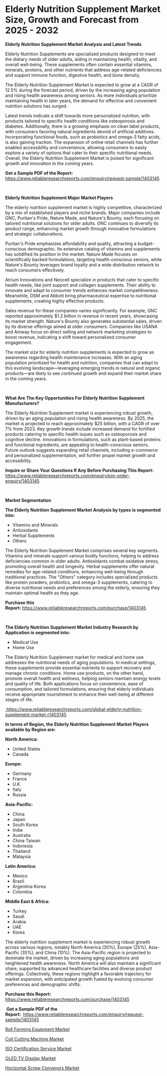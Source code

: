 <p><h1>Elderly Nutrition Supplement Market Size, Growth and Forecast from 2025 - 2032</h1></p><p><strong>Elderly Nutrition Supplement Market Analysis and Latest Trends</strong></p>
<p><p>Elderly Nutrition Supplements are specialized products designed to meet the dietary needs of older adults, aiding in maintaining health, vitality, and overall well-being. These supplements often contain essential vitamins, minerals, proteins, and other nutrients that address age-related deficiencies and support immune function, digestive health, and bone density.</p><p>The Elderly Nutrition Supplement Market is expected to grow at a CAGR of 12.5% during the forecast period, driven by the increasing aging population and rising health awareness among seniors. As more individuals prioritize maintaining health in later years, the demand for effective and convenient nutrition solutions has surged. </p><p>Latest trends indicate a shift towards more personalized nutrition, with products tailored to specific health conditions like osteoporosis and diabetes. Additionally, there is a growing emphasis on clean label products, with consumers favoring natural ingredients devoid of artificial additives. Incorporating functional foods, such as probiotics and omega-3 fatty acids, is also gaining traction. The expansion of online retail channels has further enabled accessibility and convenience, allowing consumers to easily explore a variety of options that cater to their specific nutritional needs. Overall, the Elderly Nutrition Supplement Market is poised for significant growth and innovation in the coming years.</p></p>
<p><strong>Get a Sample PDF of the Report:&nbsp;</strong> <a href="https://www.reliableresearchreports.com/enquiry/request-sample/1403145?utm_campaign=113&utm_medium=2&utm_source=Github&utm_content=ia&utm_term=12012025&utm_id=elderly-nutrition-supplement">https://www.reliableresearchreports.com/enquiry/request-sample/1403145</a></p>
<p>&nbsp;</p>
<p><strong>Elderly Nutrition Supplement Major Market Players</strong></p>
<p><p>The elderly nutrition supplement market is highly competitive, characterized by a mix of established players and niche brands. Major companies include GNC, Puritan's Pride, Nature Made, and Nature's Bounty, each focusing on tailored nutritional solutions for older adults. GNC continues to diversify its product range, enhancing market growth through innovative formulations and strategic collaborations. </p><p>Puritan's Pride emphasizes affordability and quality, attracting a budget-conscious demographic. Its extensive catalog of vitamins and supplements has solidified its position in the market. Nature Made focuses on scientifically backed formulations, targeting health-conscious seniors, while Nature's Bounty leverages brand loyalty and a wide distribution network to reach consumers effectively.</p><p>Atrium Innovations and Neocell specialize in products that cater to specific health needs, like joint support and collagen supplements. Their ability to innovate and adapt to consumer trends enhances market competitiveness. Meanwhile, DSM and Abbott bring pharmaceutical expertise to nutritional supplements, creating highly effective products.</p><p>Sales revenue for these companies varies significantly. For example, GNC reported approximately $1.2 billion in revenue in recent years, showcasing its market strength. Nature's Bounty also generates substantial sales, driven by its diverse offerings aimed at older consumers. Companies like USANA and Amway focus on direct selling and network marketing strategies to boost revenue, indicating a shift toward personalized consumer engagement.</p><p>The market size for elderly nutrition supplements is expected to grow as awareness regarding health maintenance increases. With an aging population prioritized for health and nutrition, companies that can adapt to this evolving landscape—leveraging emerging trends in natural and organic products—are likely to see continued growth and expand their market share in the coming years.</p></p>
<p>&nbsp;</p>
<p><strong>What Are The Key Opportunities For Elderly Nutrition Supplement Manufacturers?</strong></p>
<p><p>The Elderly Nutrition Supplement market is experiencing robust growth, driven by an aging population and rising health awareness. By 2025, the market is projected to reach approximately $25 billion, with a CAGR of over 7% from 2023. Key growth trends include increased demand for fortified products catering to specific health issues such as osteoporosis and cognitive decline. Innovations in formulations, such as plant-based proteins and functional ingredients, are appealing to health-conscious seniors. Future outlook suggests expanding retail channels, including e-commerce and personalized supplementation, will further propel market growth and accessibility.</p></p>
<p><strong>Inquire or Share Your Questions If Any Before Purchasing This Report:</strong> <a href="https://www.reliableresearchreports.com/enquiry/pre-order-enquiry/1403145?utm_campaign=113&utm_medium=2&utm_source=Github&utm_content=ia&utm_term=12012025&utm_id=elderly-nutrition-supplement">https://www.reliableresearchreports.com/enquiry/pre-order-enquiry/1403145</a></p>
<p>&nbsp;</p>
<p><strong>Market Segmentation</strong></p>
<p><strong>The Elderly Nutrition Supplement Market Analysis by types is segmented into:</strong></p>
<p><ul><li>Vitamins and Minerals</li><li>Antioxidants</li><li>Herbal Supplements</li><li>Others</li></ul></p>
<p><p>The Elderly Nutrition Supplement Market comprises several key segments. Vitamins and minerals support various bodily functions, helping to address deficiencies common in older adults. Antioxidants combat oxidative stress, promoting overall health and longevity. Herbal supplements offer natural remedies for age-related conditions, enhancing well-being through traditional practices. The "Others" category includes specialized products like protein powders, probiotics, and omega-3 supplements, catering to diverse nutritional needs and preferences among the elderly, ensuring they maintain optimal health as they age.</p></p>
<p><strong>Purchase this Report:&nbsp;</strong><a href="https://www.reliableresearchreports.com/purchase/1403145?utm_campaign=113&utm_medium=2&utm_source=Github&utm_content=ia&utm_term=12012025&utm_id=elderly-nutrition-supplement">https://www.reliableresearchreports.com/purchase/1403145</a></p>
<p>&nbsp;</p>
<p><strong>The Elderly Nutrition Supplement Market Industry Research by Application is segmented into:</strong></p>
<p><ul><li>Medical Use</li><li>Home Use</li></ul></p>
<p><p>The Elderly Nutrition Supplement market for medical and home use addresses the nutritional needs of aging populations. In medical settings, these supplements provide essential nutrients to support recovery and manage chronic conditions. Home use products, on the other hand, promote overall health and wellness, helping seniors maintain energy levels and quality of life. Both applications focus on convenience, ease of consumption, and tailored formulations, ensuring that elderly individuals receive appropriate nourishment to enhance their well-being at different stages of life.</p></p>
<p><a href="https://www.reliableresearchreports.com/global-elderly-nutrition-supplement-market-r1403145?utm_campaign=113&utm_medium=2&utm_source=Github&utm_content=ia&utm_term=12012025&utm_id=elderly-nutrition-supplement">&nbsp;https://www.reliableresearchreports.com/global-elderly-nutrition-supplement-market-r1403145</a></p>
<p><strong>In terms of Region, the Elderly Nutrition Supplement Market Players available by Region are:</strong></p>
<p>
    <p> <strong> North America: </strong>
        <ul>
            <li>United States</li>
            <li>Canada</li>
        </ul>
        </p> 
    <p> <strong> Europe: </strong>
        <ul>
            <li>Germany</li>
            <li>France</li>
            <li>U.K.</li>
            <li>Italy</li>
            <li>Russia</li>
        </ul>
        </p> 
    <p> <strong> Asia-Pacific: </strong>
        <ul>
            <li>China</li>
            <li>Japan</li>
            <li>South Korea</li>
            <li>India</li>
            <li>Australia</li>
            <li>China Taiwan</li>
            <li>Indonesia</li>
            <li>Thailand</li>
            <li>Malaysia</li>
        </ul>
        </p> 
    <p> <strong> Latin America: </strong>
        <ul>
            <li>Mexico</li>
            <li>Brazil</li>
            <li>Argentina Korea</li>
            <li>Colombia</li>
        </ul>
        </p> 
    <p> <strong> Middle East & Africa: </strong>
        <ul>
            <li>Turkey</li>
            <li>Saudi</li>
            <li>Arabia</li>
            <li>UAE</li>
            <li>Korea</li>
        </ul>
    </p>
    </p>
<p><p>The elderly nutrition supplement market is experiencing robust growth across various regions, notably North America (30%), Europe (25%), Asia-Pacific (35%), and China (10%). The Asia-Pacific region is projected to dominate the market, driven by increasing aging populations and heightened health awareness. North America will also maintain a significant share, supported by advanced healthcare facilities and diverse product offerings. Collectively, these regions highlight a favorable trajectory for market expansion, with anticipated growth fueled by evolving consumer preferences and demographic shifts.</p></p>
<p><strong>Purchase this Report: </strong><a href="https://www.reliableresearchreports.com/purchase/1403145?utm_campaign=113&utm_medium=2&utm_source=Github&utm_content=ia&utm_term=12012025&utm_id=elderly-nutrition-supplement">https://www.reliableresearchreports.com/purchase/1403145</a></p>
<p>&nbsp;<strong>Get a Sample PDF of the Report:&nbsp;&nbsp;</strong><a href="https://www.reliableresearchreports.com/enquiry/request-sample/1403145?utm_campaign=113&utm_medium=2&utm_source=Github&utm_content=ia&utm_term=12012025&utm_id=elderly-nutrition-supplement">https://www.reliableresearchreports.com/enquiry/request-sample/1403145</a></p>
<p><strong></strong></p>
<p><p><a href="https://github.com/lehumiston1971679/Market-Research-Report-List-1/blob/main/roll-forming-equipment-market.md?utm_campaign=113&utm_medium=2&utm_source=Github&utm_content=ia&utm_term=12012025&utm_id=elderly-nutrition-supplement">Roll Forming Equipment Market</a></p><p><a href="https://github.com/locarol73/Market-Research-Report-List-1/blob/main/coil-cutting-machine-market.md?utm_campaign=113&utm_medium=2&utm_source=Github&utm_content=ia&utm_term=12012025&utm_id=elderly-nutrition-supplement">Coil Cutting Machine Market</a></p><p><a href="https://github.com/LilianFaulkner65/Market-Research-Report-List-1/blob/main/iso-certification-service-market.md?utm_campaign=113&utm_medium=2&utm_source=Github&utm_content=ia&utm_term=12012025&utm_id=elderly-nutrition-supplement">ISO Certification Service Market</a></p><p><a href="https://github.com/SamiaChowdhury801/Market-Research-Report-List-1/blob/main/oled-tv-display-market.md?utm_campaign=113&utm_medium=2&utm_source=Github&utm_content=ia&utm_term=12012025&utm_id=elderly-nutrition-supplement">OLED TV Display Market</a></p><p><a href="https://github.com/rileymgdorcas/Market-Research-Report-List-1/blob/main/horizontal-screw-conveyors-market.md?utm_campaign=113&utm_medium=2&utm_source=Github&utm_content=ia&utm_term=12012025&utm_id=elderly-nutrition-supplement">Horizontal Screw Conveyors Market</a></p></p>